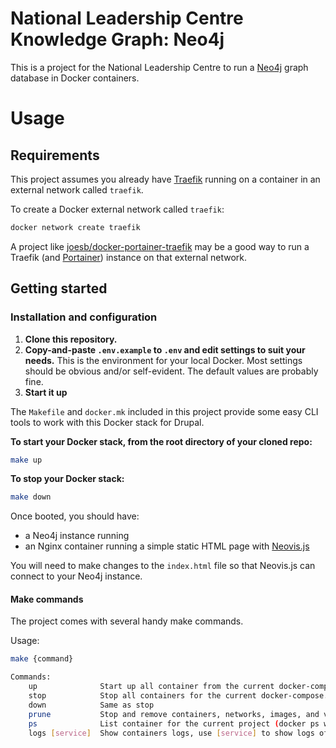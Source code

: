 # National Leadership Centre Knowledge Graph: Neo4j

This is a project for the National Leadership Centre to run a [Neo4j](https://neo4j.com/) graph database in Docker containers.

# Usage

## Requirements

This project assumes you already have [Traefik](https://traefik.io/) running on a container in an external network called `traefik`. 

To create a Docker external network called `traefik`:

```bash
docker network create traefik
```

A project like [joesb/docker-portainer-traefik](https://github.com/joesb/docker-portainer-traefik) may be a good way to run a Traefik (and [Portainer](https://www.portainer.io/)) instance on that external network.

## Getting started

### Installation and configuration

1. **Clone this repository.**
2. **Copy-and-paste `.env.example` to `.env` and edit settings to suit your needs.**
  This is the environment for your local Docker. Most settings should be obvious and/or self-evident. The default values are probably fine.
3. **Start it up**

The `Makefile` and `docker.mk` included in this project provide some easy CLI tools to work with this Docker stack for Drupal.

**To start your Docker stack, from the root directory of your cloned repo:**

```bash
make up
```

**To stop your Docker stack:**

```bash
make down
```

Once booted, you should have:

- a Neo4j instance running
- an Nginx container running a simple static HTML page with [Neovis.js](https://github.com/neo4j-contrib/neovis.js)

You will need to make changes to the `index.html` file so that Neovis.js can connect to your Neo4j instance.

#### Make commands

The project comes with several handy make commands.

Usage:

```bash
make {command}
```

```bash
Commands:
    up              Start up all container from the current docker-compose.yml
    stop            Stop all containers for the current docker-compose.yml (docker-compose stop)
    down            Same as stop
    prune           Stop and remove containers, networks, images, and volumes (docker-compose down)
    ps              List container for the current project (docker ps with filter by name)
    logs [service]  Show containers logs, use [service] to show logs of specific service
```
